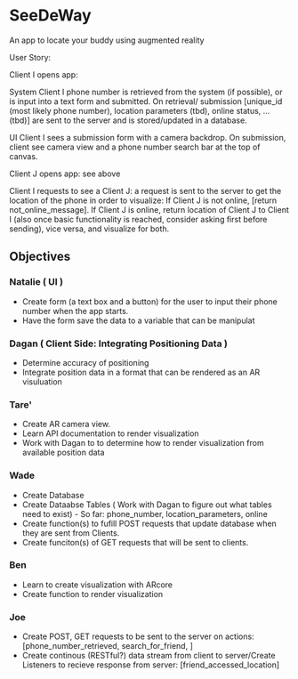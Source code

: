 # SeeDeWay
An app to locate your buddy using augmented reality


User Story: 

Client I opens app: 

System
Client I phone number is retrieved from the system (if possible), or is input into a text form and submitted.  On retrieval/ submission [unique_id (most likely phone number), location parameters (tbd), online status, ...(tbd)] are sent to the server and is stored/updated in a database.  

UI
Client I sees a submission form with a camera backdrop. On submission, client see camera view and a phone number search bar at the top of canvas. 

Client J opens app: see above

Client I requests to see a Client J: a request is sent to the server to get the location of the phone in order to visualize: If Client J is not online, [return not_online_message]. If Client J is online, return location of Client J to Client I (also once basic functionality is reached, consider asking first before sending), vice versa, and visualize for both.

## Objectives

### Natalie ( UI ) 
- Create form (a text box and a button) for the user to input their phone number when the app starts. 
- Have the form save the data to a variable that can be manipulat

### Dagan ( Client Side: Integrating Positioning Data )
- Determine accuracy of positioning
- Integrate position data in a format that can be rendered as an AR visuluation 

### Tare'
- Create AR camera view. 
- Learn API documentation to render visualization
- Work with Dagan to to determine how to render visualization from available position data

### Wade
- Create Database
- Create Dataabse Tables ( Work with Dagan to figure out what tables need to exist) 
      - So far: phone_number, location_parameters, online
- Create function(s) to fufill POST requests that update database when they are sent from Clients. 
- Create funciton(s) of GET requests that will be sent to clients.  

### Ben
- Learn to create visualization with ARcore
- Create function to render visualization

### Joe
- Create POST, GET requests to be sent to the server on actions: [phone_number_retrieved, search_for_friend,  ] 
-  Create continous (RESTful?) data stream from client to server/Create Listeners to recieve response from server: [friend_accessed_location]

 


